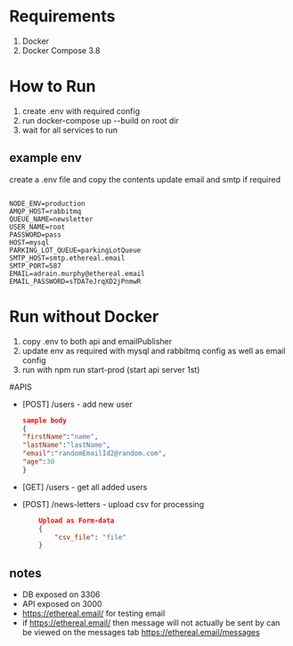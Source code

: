 # Requirements

1. Docker
2. Docker Compose 3.8

# How to Run

1. create .env with required config
2. run docker-compose up --build on root dir
3. wait for all services to run

## example env

create a .env file and copy the contents update email and smtp if required

```env

NODE_ENV=production
AMQP_HOST=rabbitmq
QUEUE_NAME=newsletter
USER_NAME=root
PASSWORD=pass
HOST=mysql
PARKING_LOT_QUEUE=parkingLotQueue
SMTP_HOST=smtp.ethereal.email
SMTP_PORT=587
EMAIL=adrain.murphy@ethereal.email
EMAIL_PASSWORD=sTDA7eJrqXD2jPnmwR

```

# Run without Docker

1. copy .env to both api and emailPublisher
2. update env as required with mysql and rabbitmq config as well as email config
3. run with npm run start-prod (start api server 1st)

#APIS

-   [POST] /users - add new user

    ```JSON
    sample body
    {
    "firstName":"name",
    "lastName":"lastName",
    "email":"randomEmailId2@random.com",
    "age":30
    }
    ```

-   [GET] /users - get all added users

-   [POST] /news-letters - upload csv for processing

    ```JSON
        Upload as Form-data
        {
            "csv_file": "file"
        }
    ```

## notes

-   DB exposed on 3306
-   API exposed on 3000
-   https://ethereal.email/ for testing email
-   if https://ethereal.email/ then message will not actually be sent by can be viewed on the messages tab https://ethereal.email/messages

